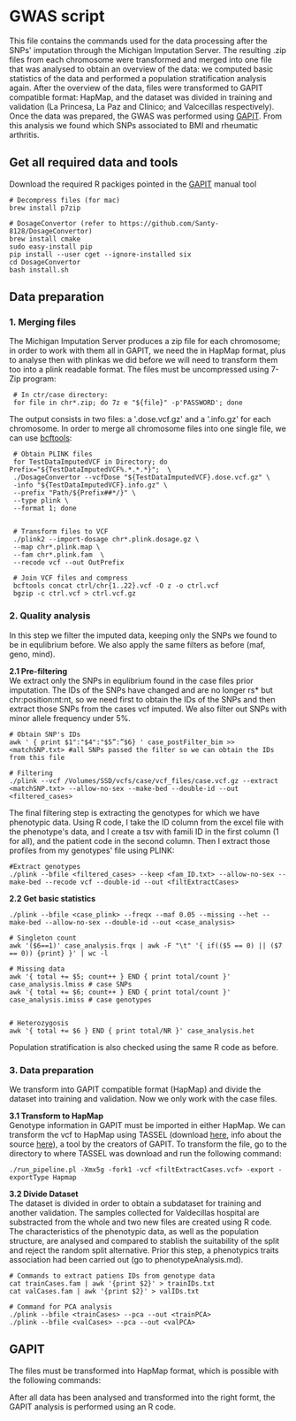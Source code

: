 # GWAS script

This file contains the commands used for the data processing after the SNPs' imputation through the Michigan Imputation Server. The resulting .zip files from each chromosome were transformed and merged into one file that was analysed to obtain an overview of the data: we computed basic statistics of the data and performed a population stratification analysis again.
After the overview of the data, files were transformed to GAPIT compatible format: HapMap, and the dataset was divided in training and validation (La Princesa, La Paz and Clínico; and Valcecillas respectively). Once the data was prepared, the GWAS was performed using [GAPIT](https://www.maizegenetics.net/gapit). From this analysis we found which SNPs associated to BMI and rheumatic arthritis.

 ## Get all required data and tools  
 Download the required R packiges pointed in the [GAPIT](https://www.maizegenetics.net/gapit) manual tool
 
    # Decompress files (for mac)
    brew install p7zip
    
    # DosageConvertor (refer to https://github.com/Santy-8128/DosageConvertor)
    brew install cmake
    sudo easy-install pip
    pip install --user cget --ignore-installed six
    cd DosageConvertor
    bash install.sh
       
    
    
 ## Data preparation
 ### 1. Merging files
The Michigan Imputation Server produces a zip file for each chromosome; in order to work with them all in GAPIT, we need the in HapMap format, plus to analyse then with plinkas we did before we will need to transform them too into a plink readable format. The files must be uncompressed using 7-Zip program:
   
     # In ctr/case directory:
     for file in chr*.zip; do 7z e "${file}" -p'PASSWORD'; done

The output consists in two files: a '.dose.vcf.gz' and a '.info.gz' for each chromosome. In order to merge all chromosome files into one single file, we can use [bcftools](http://samtools.github.io/bcftools/bcftools.html):

     # Obtain PLINK files
     for TestDataImputedVCF in Directory; do Prefix="${TestDataImputedVCF%.*.*.*}";  \
     ./DosageConvertor --vcfDose "${TestDataImputedVCF}.dose.vcf.gz" \
     -info "${TestDataImputedVCF}.info.gz" \
     --prefix "Path/${Prefix##*/}" \
     --type plink \
     --format 1; done
                               
                          
     # Transform files to VCF
     ./plink2 --import-dosage chr*.plink.dosage.gz \
     --map chr*.plink.map \
     --fam chr*.plink.fam  \
     --recode vcf --out OutPrefix
     
     # Join VCF files and compress
     bcftools concat ctrl/chr{1..22}.vcf -O z -o ctrl.vcf       
     bgzip -c ctrl.vcf > ctrl.vcf.gz


### 2. Quality analysis
In this step we filter the imputed data, keeping only the SNPs we found to be in equlibrium before. We also apply the same filters as before (maf, geno, mind).


**2.1 Pre-filtering**  
We extract only the SNPs in equlibrium found in the case files prior imputation. The IDs of the SNPs have changed and are no longer rs* but chr:position:nt:nt, so we need first to obtain the IDs of the SNPs and then extract those SNPs from the cases vcf imputed. We also filter out SNPs with minor allele frequency under 5%. 

    # Obtain SNP's IDs
    awk ' { print $1":"$4":"$5”:”$6} ' case_postFilter_bim >> <matchSNP.txt> #all SNPs passed the filter so we can obtain the IDs from this file
    
    # Filtering
    ./plink --vcf /Volumes/SSD/vcfs/case/vcf_files/case.vcf.gz --extract <matchSNP.txt> --allow-no-sex --make-bed --double-id --out <filtered_cases>
    
The final filtering step is extracting the genotypes for which we have phenotypic data. Using R code, I take the ID column from the excel file with the phenotype's data, and I create a tsv with famili ID in the first column (1 for all), and the patient code in the second column. Then I extract those profiles from my genotypes' file using PLINK:

    #Extract genotypes
    ./plink --bfile <filtered_cases> --keep <fam_ID.txt> --allow-no-sex --make-bed --recode vcf --double-id --out <filtExtractCases>
    
  
    
**2.2 Get basic statistics**

    ./plink --bfile <case_plink> --freqx --maf 0.05 --missing --het --make-bed --allow-no-sex --double-id --out <case_analysis>
    
    # Singleton count
    awk '($6==1)' case_analysis.frqx | awk -F "\t" '{ if(($5 == 0) || ($7 == 0)) {print} }' | wc -l
    
    # Missing data
    awk '{ total += $5; count++ } END { print total/count }' case_analysis.lmiss # case SNPs 
    awk '{ total += $6; count++ } END { print total/count }' case_analysis.imiss # case genotypes 
   
    
    # Heterozygosis 
    awk '{ total += $6 } END { print total/NR }' case_analysis.het
    
Population stratification is also checked using the same R code as before.  



### 3. Data preparation
We transform into GAPIT compatible format (HapMap) and divide the dataset into training and validation. Now we only work with the case files.
 
 **3.1 Transform to HapMap**  
Genotype information in GAPIT must be imported in either HapMap. We can transform the vcf to HapMap using TASSEL (download [here](https://www.maizegenetics.net/tassel), info about the source [here](https://bitbucket.org/tasseladmin/tassel-5-source/src/master)), a tool by the creators of GAPIT. To transform the file, go to the directory to where TASSEL was download and run the following command:
     
    ./run_pipeline.pl -Xmx5g -fork1 -vcf <filtExtractCases.vcf> -export -exportType Hapmap


 **3.2 Divide Dataset**  
 The dataset is divided in order to obtain a subdataset for training and another validation. The samples collected for Valdecillas hospital are substracted from the whole and two new files are created using R code. The characteristics of the phenotypic data, as well as the population structure, are analysed and compared to stablish the suitability of the split and reject the random split alternative. Prior this step, a phenotypics traits association had been carried out (go to phenotypeAnalysis.md). 

    # Commands to extract patiens IDs from genotype data
    cat trainCases.fam | awk '{print $2}' > trainIDs.txt
    cat valCases.fam | awk '{print $2}' > valIDs.txt
    
    # Command for PCA analysis
    ./plink --bfile <trainCases> --pca --out <trainPCA>
    ./plink --bfile <valCases> --pca --out <valPCA>


## GAPIT 
The files must be transformed into HapMap format, which is possible with the following commands:

After all data has been analysed and transformed into the right formt, the GAPIT analysis is performed using an R code.
